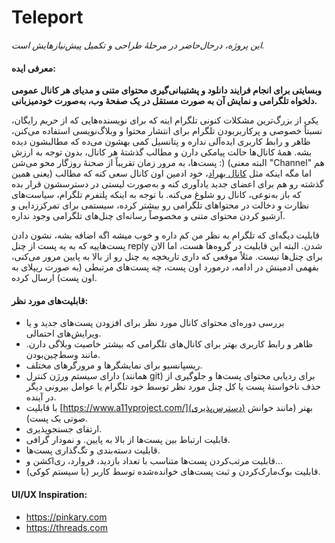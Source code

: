 # Teleport
*این پروژه، درحال‌حاضر در مرحلۀ طراحی و تکمیل پیش‌نیازهایش است.*
#### معرفی ایده:
**وبسایتی برای انجام فرایند دانلود و پشتیبانی‌گیری محتوای متنی و مدیای هر کانال عمومی دلخواه تلگرامی و نمایش آن‌ به صورت مستقل در یک صفحۀ وب، به‌صورت خودمیزبانی.**

یکی از بزر‌گ‌ترین مشکلات کنونی تلگرام اینه که برای نویسنده‌هایی که از حریم رایگان، نسبتاً خصوصی و پرکاربربودن تلگرام برای انتشار محتوا و وبلاگ‌نویسی استفاده می‌کنن، ظاهر و رابط کاربری ایده‌آلی نداره و پتانسیل کمی بهشون می‌ده که مطالبشون دیده بشه. همۀ کانال‌ها حالت پیامکی دارن و مطالب گذشتۀ هر کانال، بدون توجه به ارزش پست‌ها، به مرور زمان تقریباً از صحنۀ روزگار محو می‌شن :) (البته معنی "Channel" هم یعنی همین) اما مگه اینکه مثل [کانال بهراد](https://t.me/TadavomnisT_channel)، خود ادمین اون کانال سعی کنه که مطالب گذشته رو هم برای اعضای جدید یادآوری کنه و به‌صورت لیستی در دسترسشون قرار بده که باز به‌نوعی، کانال رو شلوغ می‌کنه. با توجه به اینکه پلتفرم تلگرام، سیاست‌های نظارت و دخالت در محتواهای تلگرامی رو بیشتر کرده، سیستمی برای تمرکززدایی و آرشیو کردن محتوای متنی و مخصوصاً رسانه‌ای چنل‌های تلگرامی وجود نداره.

قابلیت دیگه‌ای که تلگرام به نظر من کم داره و خوب میشه اگه اضافه بشه، نشون دادن پست‌هاییه که به یه پست از چنل reply شدن. البته این قابلیت در گروه‌ها هست، اما الان برای چنل‌ها نیست.
مثلاً موقعی که داری تاریخچه یه چنل رو از بالا به پایین مرور می‌کنی، بفهمی ادمینش در ادامه، درمورد اون پست، چه پست‌های مرتبطی (به صورت ریپلای به اون پست) ارسال کرده.

#### قابلیت‌های مورد نظر:
  - بررسی دوره‌ای محتوای کانال مورد نظر برای افزودن پست‌های جدید و یا ویرایش‌های احتمالی.
  - ظاهر و رابط کاربری بهتر برای کانال‌های تلگرامی که بیشتر خاصیت وبلاگی دارن. مانند وسط‌چین‌بودن. 
  - ریسپانسیو برای نمایشگرها و مرورگرهای مختلف.
  - دارای سیستم ورژن کنترل (همانند git) برای ردیابی محتوای پست‌ها و جلوگیری از حذف ناخواستۀ پست یا کل چنل مورد نظر توسط خود تلگرام یا عوامل بیرونی دیگر در آینده.
  - با قابلیت [https://www.a11yproject.com/](دسترس‌پذیری) بهتر (مانند خوانش صوتی یک پست).
  - ارتقای جستجوپذیری.
  - قابلیت ارتباط بین پست‌ها از بالا به پایین. و نمودار گرافی.
  - قابلیت دسته‌بندی و تگ‌گذاری پست‌ها.
  - قابلیت مرتب‌کردن پست‌ها متناسب با تعداد بازدید، فروارد، ری‌اکشن و...
  - قابلیت بوک‌مارک‌کردن و ثبت پست‌های خوانده‌شده توسط کاربر (با سیستم کوکی). 
#### UI/UX Inspiration:
- https://pinkary.com
- https://threads.com
